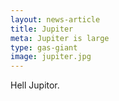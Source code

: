 ```yaml
---
layout: news-article
title: Jupiter
meta: Jupiter is large
type: gas-giant
image: jupiter.jpg
---
```

Hell Jupitor.